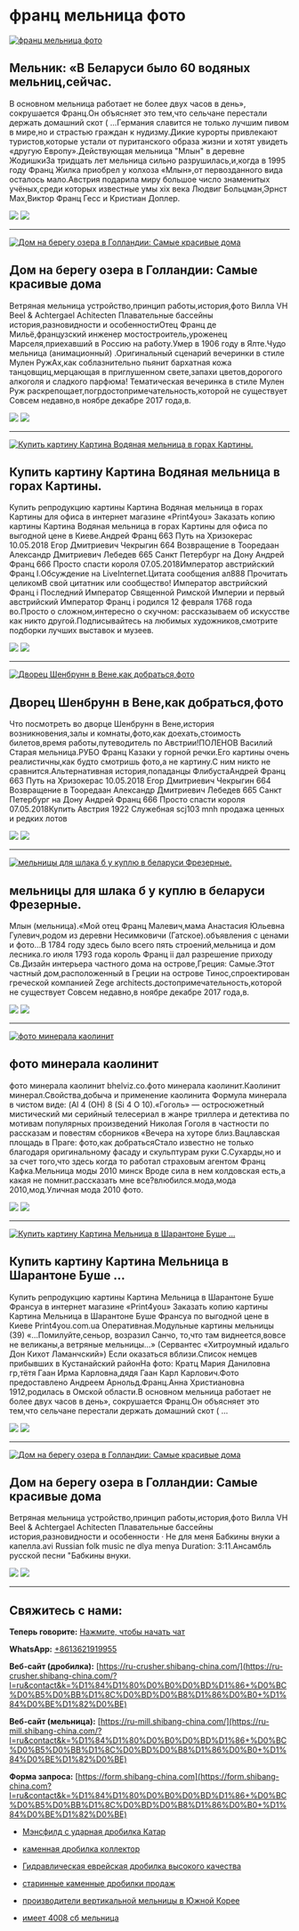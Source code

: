 # франц мельница фото

<a href="https://swt.shibang-china.com/?l=ru&img&k=%D1%84%D1%80%D0%B0%D0%BD%D1%86+%D0%BC%D0%B5%D0%BB%D1%8C%D0%BD%D0%B8%D1%86%D0%B0+%D1%84%D0%BE%D1%82%D0%BE" target="_blank">![франц мельница фото](http://static.shibang-china.com/all-800x300/689.jpg)</a>

## Мельник: &#171;В Беларуси было 60 водяных мельниц,сейчас.
В основном мельница работает не более двух часов в день&#187;, сокрушается Франц.Он объясняет это тем,что сельчане перестали держать домашний скот ( …Германия славится не только лучшим пивом в мире,но и страстью граждан к нудизму.Дикие курорты привлекают туристов,которые устали от пуританского образа жизни и хотят увидеть &#171;другую Европу&#187;.Действующая мельница &quot;Млын&quot; в деревне ЖодишкиЗа тридцать лет мельница сильно разрушилась,и,когда в 1995 году Франц Жилка приобрел у колхоза &#171;Млын&#187;,от первозданного вида осталось мало.Австрия подарила миру большое число знаменитых учёных,среди которых известные умы xix века Людвиг Больцман,Эрнст Мах,Виктор Франц Гесс и Кристиан Доплер.


<a href="https://whatsapp.shibangsoft.com/WhatsApp.php" target="_blank" title="WhatsApp">![](http://static.shibang-china.com/icon/whatsapp.png)</a> <a href="https://swt.shibang-china.com/?l=ru&icon&k=%D1%84%D1%80%D0%B0%D0%BD%D1%86+%D0%BC%D0%B5%D0%BB%D1%8C%D0%BD%D0%B8%D1%86%D0%B0+%D1%84%D0%BE%D1%82%D0%BE" target="_blank">![](http://static.shibang-china.com/icon/chat-ru.png)</a>

---

<a href="https://swt.shibang-china.com/?l=ru&img&k=%D1%84%D1%80%D0%B0%D0%BD%D1%86+%D0%BC%D0%B5%D0%BB%D1%8C%D0%BD%D0%B8%D1%86%D0%B0+%D1%84%D0%BE%D1%82%D0%BE" target="_blank">![Дом на берегу озера в Голландии: Самые красивые дома](http://static.shibang-china.com/all-800x300/116.jpg)</a>

## Дом на берегу озера в Голландии: Самые красивые дома
Ветряная мельница устройство,принцип работы,история,фото Вилла VH Beel &amp; Achtergael Achitecten Плавательные бассейны история,разновидности и особенностиОтец Франц де Мильё,французский инженер мостостроитель,уроженец Марселя,приехавший в Россию на работу.Умер в 1906 году в Ялте.Чудо мельница (анимационный) .Оригинальный сценарий вечеринки в стиле Мулен РужАх,как соблазнительно пьянит бархатная кожа танцовщиц,мерцающая в приглушенном свете,запахи цветов,дорогого алкоголя и сладкого парфюма! Тематическая вечеринка в стиле Мулен Руж раскрепощает,погрдостопримечательность,которой не существует Совсем недавно,в ноябре декабре 2017 года,в.


<a href="https://whatsapp.shibangsoft.com/WhatsApp.php" target="_blank" title="WhatsApp">![](http://static.shibang-china.com/icon/whatsapp.png)</a> <a href="https://swt.shibang-china.com/?l=ru&icon&k=%D1%84%D1%80%D0%B0%D0%BD%D1%86+%D0%BC%D0%B5%D0%BB%D1%8C%D0%BD%D0%B8%D1%86%D0%B0+%D1%84%D0%BE%D1%82%D0%BE" target="_blank">![](http://static.shibang-china.com/icon/chat-ru.png)</a>

---

<a href="https://swt.shibang-china.com/?l=ru&img&k=%D1%84%D1%80%D0%B0%D0%BD%D1%86+%D0%BC%D0%B5%D0%BB%D1%8C%D0%BD%D0%B8%D1%86%D0%B0+%D1%84%D0%BE%D1%82%D0%BE" target="_blank">![Купить картину Картина Водяная мельница в горах Картины.](http://static.shibang-china.com/all-800x300/246.jpg)</a>

## Купить картину Картина Водяная мельница в горах Картины.
Купить репродукцию картины Картина Водяная мельница в горах Картины для офиса в интернет магазине &#171;Print4you&#187; Заказать копию картины Картина Водяная мельница в горах Картины для офиса по выгодной цене в Киеве.Андрей Франц 663 Путь на Хризокерас 10.05.2018 Егор Дмитриевич Чекрыгин 664 Возвращение в Тооредаан Александр Дмитриевич Лебедев 665 Санкт Петербург на Дону Андрей Франц 666 Просто спасти короля 07.05.2018Император австрийский Франц I.Обсуждение на LiveInternet.Цитата сообщения ал888 Прочитать целикомВ свой цитатник или сообщество! Император австрийский Франц i Последний Император Священной Римской Империи и первый австрийский Император Франц i родился 12 февраля 1768 года во.Просто о сложном,интересно о скучном: рассказываем об искусстве как никто другой.Подписывайтесь на любимых художников,смотрите подборки лучших выставок и музеев.


<a href="https://whatsapp.shibangsoft.com/WhatsApp.php" target="_blank" title="WhatsApp">![](http://static.shibang-china.com/icon/whatsapp.png)</a> <a href="https://swt.shibang-china.com/?l=ru&icon&k=%D1%84%D1%80%D0%B0%D0%BD%D1%86+%D0%BC%D0%B5%D0%BB%D1%8C%D0%BD%D0%B8%D1%86%D0%B0+%D1%84%D0%BE%D1%82%D0%BE" target="_blank">![](http://static.shibang-china.com/icon/chat-ru.png)</a>

---

<a href="https://swt.shibang-china.com/?l=ru&img&k=%D1%84%D1%80%D0%B0%D0%BD%D1%86+%D0%BC%D0%B5%D0%BB%D1%8C%D0%BD%D0%B8%D1%86%D0%B0+%D1%84%D0%BE%D1%82%D0%BE" target="_blank">![Дворец Шенбрунн в Вене,как добраться,фото](http://static.shibang-china.com/all-800x300/52.jpg)</a>

## Дворец Шенбрунн в Вене,как добраться,фото
Что посмотреть во дворце Шенбрунн в Вене,история возникновения,залы и комнаты,фото,как доехать,стоимость билетов,время работы,путеводитель по Австрии!ПОЛЕНОВ Василий Старая мельница.РУБО Франц Казаки у горной речки.Его картины очень реалистичны,как будто смотришь фото,а не картину.С ним никто не сравнится.Альтернативная история,попаданцы ФлибустаАндрей Франц 663 Путь на Хризокерас 10.05.2018 Егор Дмитриевич Чекрыгин 664 Возвращение в Тооредаан Александр Дмитриевич Лебедев 665 Санкт Петербург на Дону Андрей Франц 666 Просто спасти короля 07.05.2018Купить Австрия 1922 Служебная scj103 mnh продажа ценных и редких лотов


<a href="https://whatsapp.shibangsoft.com/WhatsApp.php" target="_blank" title="WhatsApp">![](http://static.shibang-china.com/icon/whatsapp.png)</a> <a href="https://swt.shibang-china.com/?l=ru&icon&k=%D1%84%D1%80%D0%B0%D0%BD%D1%86+%D0%BC%D0%B5%D0%BB%D1%8C%D0%BD%D0%B8%D1%86%D0%B0+%D1%84%D0%BE%D1%82%D0%BE" target="_blank">![](http://static.shibang-china.com/icon/chat-ru.png)</a>

---

<a href="https://swt.shibang-china.com/?l=ru&img&k=%D1%84%D1%80%D0%B0%D0%BD%D1%86+%D0%BC%D0%B5%D0%BB%D1%8C%D0%BD%D0%B8%D1%86%D0%B0+%D1%84%D0%BE%D1%82%D0%BE" target="_blank">![мельницы для шлака б у куплю в беларуси Фрезерные.](http://static.shibang-china.com/all-800x300/950.jpg)</a>

## мельницы для шлака б у куплю в беларуси Фрезерные.
Млын (мельница).&#171;Мой отец Франц Малевич,мама Анастасия Юльевна Гулевич,родом из деревни Несимковичи (Гатское).объявления с ценами и фото…В 1784 году здесь было всего пять строений,мельница и дом лесника.го июля 1793 года король Франц ii дал разрешение приходу Св.Дизайн интерьера частного дома на острове,Греция: Самые.Этот частный дом,расположенный в Греции на острове Тинос,спроектирован греческой компанией Zege architects.достопримечательность,которой не существует Совсем недавно,в ноябре декабре 2017 года,в.


<a href="https://whatsapp.shibangsoft.com/WhatsApp.php" target="_blank" title="WhatsApp">![](http://static.shibang-china.com/icon/whatsapp.png)</a> <a href="https://swt.shibang-china.com/?l=ru&icon&k=%D1%84%D1%80%D0%B0%D0%BD%D1%86+%D0%BC%D0%B5%D0%BB%D1%8C%D0%BD%D0%B8%D1%86%D0%B0+%D1%84%D0%BE%D1%82%D0%BE" target="_blank">![](http://static.shibang-china.com/icon/chat-ru.png)</a>

---

<a href="https://swt.shibang-china.com/?l=ru&img&k=%D1%84%D1%80%D0%B0%D0%BD%D1%86+%D0%BC%D0%B5%D0%BB%D1%8C%D0%BD%D0%B8%D1%86%D0%B0+%D1%84%D0%BE%D1%82%D0%BE" target="_blank">![фото минерала каолинит](http://static.shibang-china.com/all-800x300/987.jpg)</a>

## фото минерала каолинит
фото минерала каолинит bhelviz.co.фото минерала каолинит.Каолинит минерал.Свойства,добыча и применение каолинита Формула минерала в чистом виде: (Al 4 (OH) 8 (Si 4 O 10).&#171;Гоголь&#187; — остросюжетный мистический ми серийный телесериал в жанре триллера и детектива по мотивам популярных произведений Николая Гоголя в частности по рассказам и повестям сборников &#171;Вечера на хуторе близ.Вацлавская площадь в Праге: фото,как добратьсяСтало известно не только благодаря оригинальному фасаду и скульптурам руки С.Сухарды,но и за счет того,что здесь когда то работал страховым агентом Франц Кафка.Мельница моды 2010 минск Вроде сила в нем колдовская есть,а какая не помнит.рассказать мне все?влюбился.мода,мода 2010,мод.Уличная мода 2010 фото.


<a href="https://whatsapp.shibangsoft.com/WhatsApp.php" target="_blank" title="WhatsApp">![](http://static.shibang-china.com/icon/whatsapp.png)</a> <a href="https://swt.shibang-china.com/?l=ru&icon&k=%D1%84%D1%80%D0%B0%D0%BD%D1%86+%D0%BC%D0%B5%D0%BB%D1%8C%D0%BD%D0%B8%D1%86%D0%B0+%D1%84%D0%BE%D1%82%D0%BE" target="_blank">![](http://static.shibang-china.com/icon/chat-ru.png)</a>

---

<a href="https://swt.shibang-china.com/?l=ru&img&k=%D1%84%D1%80%D0%B0%D0%BD%D1%86+%D0%BC%D0%B5%D0%BB%D1%8C%D0%BD%D0%B8%D1%86%D0%B0+%D1%84%D0%BE%D1%82%D0%BE" target="_blank">![Купить картину Картина Мельница в Шарантоне Буше …](http://static.shibang-china.com/all-800x300/1521.jpg)</a>

## Купить картину Картина Мельница в Шарантоне Буше …
Купить репродукцию картины Картина Мельница в Шарантоне Буше Франсуа в интернет магазине &#171;Print4you&#187; Заказать копию картины Картина Мельница в Шарантоне Буше Франсуа по выгодной цене в Киеве Print4you.com.ua Оперативная.Модульные картины мельницы (39) &#171;…Помилуйте,сеньор, возразил Санчо, то,что там виднеется,вовсе не великаны,а ветряные мельницы…&#187; (Сервантес &#171;Хитроумный идальго Дон Кихот Ламанчский&#187;) Если оказаться вблизи.Список немцев прибывших в Кустанайский районНа фото: Кратц Мария Даниловна гр,тётя Гаан Ирма Карловна,дядя Гаан Карл Карлович.Фото предоставлено Андреем Арнольд.Франц.Анна Христиановна 1912,родилась в Омской области.В основном мельница работает не более двух часов в день&#187;, сокрушается Франц.Он объясняет это тем,что сельчане перестали держать домашний скот ( …


<a href="https://whatsapp.shibangsoft.com/WhatsApp.php" target="_blank" title="WhatsApp">![](http://static.shibang-china.com/icon/whatsapp.png)</a> <a href="https://swt.shibang-china.com/?l=ru&icon&k=%D1%84%D1%80%D0%B0%D0%BD%D1%86+%D0%BC%D0%B5%D0%BB%D1%8C%D0%BD%D0%B8%D1%86%D0%B0+%D1%84%D0%BE%D1%82%D0%BE" target="_blank">![](http://static.shibang-china.com/icon/chat-ru.png)</a>

---

<a href="https://swt.shibang-china.com/?l=ru&img&k=%D1%84%D1%80%D0%B0%D0%BD%D1%86+%D0%BC%D0%B5%D0%BB%D1%8C%D0%BD%D0%B8%D1%86%D0%B0+%D1%84%D0%BE%D1%82%D0%BE" target="_blank">![Дом на берегу озера в Голландии: Самые красивые дома](http://static.shibang-china.com/all-800x300/1247.jpg)</a>

## Дом на берегу озера в Голландии: Самые красивые дома
Ветряная мельница устройство,принцип работы,история,фото Вилла VH Beel &amp; Achtergael Achitecten Плавательные бассейны история,разновидности и особенности&nbsp;&#0183;&#32;Не для меня Бабкины внуки а капелла.avi Russian folk music ne dlya menya Duration: 3:11.Ансамбль русской песни &quot;Бабкины внуки.

<a href="https://whatsapp.shibangsoft.com/WhatsApp.php" target="_blank" title="WhatsApp">![](http://static.shibang-china.com/icon/whatsapp.png)</a> <a href="https://swt.shibang-china.com/?l=ru&icon&k=%D1%84%D1%80%D0%B0%D0%BD%D1%86+%D0%BC%D0%B5%D0%BB%D1%8C%D0%BD%D0%B8%D1%86%D0%B0+%D1%84%D0%BE%D1%82%D0%BE" target="_blank">![](http://static.shibang-china.com/icon/chat-ru.png)</a>

---
## Свяжитесь с нами:

**Теперь говорите:** [Нажмите, чтобы начать чат](https://swt.shibang-china.com?l=ru&contact&k=%D1%84%D1%80%D0%B0%D0%BD%D1%86+%D0%BC%D0%B5%D0%BB%D1%8C%D0%BD%D0%B8%D1%86%D0%B0+%D1%84%D0%BE%D1%82%D0%BE)

**WhatsApp:**  [+8613621919955](https://whatsapp.shibangsoft.com/WhatsApp.php)

**Веб-сайт (дробилка):** [https://ru-crusher.shibang-china.com/](https://ru-crusher.shibang-china.com/?l=ru&contact&k=%D1%84%D1%80%D0%B0%D0%BD%D1%86+%D0%BC%D0%B5%D0%BB%D1%8C%D0%BD%D0%B8%D1%86%D0%B0+%D1%84%D0%BE%D1%82%D0%BE)

**Веб-сайт (мельница):** [https://ru-mill.shibang-china.com/](https://ru-mill.shibang-china.com/?l=ru&contact&k=%D1%84%D1%80%D0%B0%D0%BD%D1%86+%D0%BC%D0%B5%D0%BB%D1%8C%D0%BD%D0%B8%D1%86%D0%B0+%D1%84%D0%BE%D1%82%D0%BE)

**Форма запроса:** [https://form.shibang-china.com](https://form.shibang-china.com?l=ru&contact&k=%D1%84%D1%80%D0%B0%D0%BD%D1%86+%D0%BC%D0%B5%D0%BB%D1%8C%D0%BD%D0%B8%D1%86%D0%B0+%D1%84%D0%BE%D1%82%D0%BE)

* [Мэнсфилд c ударная дробилка Катар](../131/%D0%9C%D1%8D%D0%BD%D1%81%D1%84%D0%B8%D0%BB%D0%B4%20c%20%D1%83%D0%B4%D0%B0%D1%80%D0%BD%D0%B0%D1%8F%20%D0%B4%D1%80%D0%BE%D0%B1%D0%B8%D0%BB%D0%BA%D0%B0%20%D0%9A%D0%B0%D1%82%D0%B0%D1%80.md)

* [каменная дробилка коллектор](../131/%D0%BA%D0%B0%D0%BC%D0%B5%D0%BD%D0%BD%D0%B0%D1%8F%20%D0%B4%D1%80%D0%BE%D0%B1%D0%B8%D0%BB%D0%BA%D0%B0%20%D0%BA%D0%BE%D0%BB%D0%BB%D0%B5%D0%BA%D1%82%D0%BE%D1%80.md)

* [Гидравлическая еврейская дробилка высокого качества](../135/%D0%93%D0%B8%D0%B4%D1%80%D0%B0%D0%B2%D0%BB%D0%B8%D1%87%D0%B5%D1%81%D0%BA%D0%B0%D1%8F%20%D0%B5%D0%B2%D1%80%D0%B5%D0%B9%D1%81%D0%BA%D0%B0%D1%8F%20%D0%B4%D1%80%D0%BE%D0%B1%D0%B8%D0%BB%D0%BA%D0%B0%20%D0%B2%D1%8B%D1%81%D0%BE%D0%BA%D0%BE%D0%B3%D0%BE%20%D0%BA%D0%B0%D1%87%D0%B5%D1%81%D1%82%D0%B2%D0%B0.md)

* [старинные каменные дробилки продаж](../133/%D1%81%D1%82%D0%B0%D1%80%D0%B8%D0%BD%D0%BD%D1%8B%D0%B5%20%D0%BA%D0%B0%D0%BC%D0%B5%D0%BD%D0%BD%D1%8B%D0%B5%20%D0%B4%D1%80%D0%BE%D0%B1%D0%B8%D0%BB%D0%BA%D0%B8%20%D0%BF%D1%80%D0%BE%D0%B4%D0%B0%D0%B6.md)

* [производители вертикальной мельницы в Южной Корее](../134/%D0%BF%D1%80%D0%BE%D0%B8%D0%B7%D0%B2%D0%BE%D0%B4%D0%B8%D1%82%D0%B5%D0%BB%D0%B8%20%D0%B2%D0%B5%D1%80%D1%82%D0%B8%D0%BA%D0%B0%D0%BB%D1%8C%D0%BD%D0%BE%D0%B9%20%D0%BC%D0%B5%D0%BB%D1%8C%D0%BD%D0%B8%D1%86%D1%8B%20%D0%B2%20%D0%AE%D0%B6%D0%BD%D0%BE%D0%B9%20%D0%9A%D0%BE%D1%80%D0%B5%D0%B5.md)

* [имеет 4008 сб мельница](../132/%D0%B8%D0%BC%D0%B5%D0%B5%D1%82%204008%20%D1%81%D0%B1%20%D0%BC%D0%B5%D0%BB%D1%8C%D0%BD%D0%B8%D1%86%D0%B0.md)